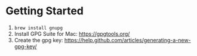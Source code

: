 # Getting Started

1. `brew install gnupg`
2. Install GPG Suite for Mac: https://gpgtools.org/
3. Create the gpg key: https://help.github.com/articles/generating-a-new-gpg-key/